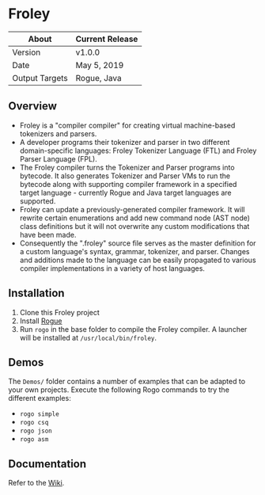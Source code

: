 # Froley

About          | Current Release
---------------|-----------------------
Version        | v1.0.0
Date           | May 5, 2019
Output Targets | Rogue, Java

## Overview

* Froley is a "compiler compiler" for creating virtual machine-based tokenizers and parsers.
* A developer programs their tokenizer and parser in two different domain-specific languages: Froley Tokenizer Language (FTL) and Froley Parser Language (FPL).
* The Froley compiler turns the Tokenizer and Parser programs into bytecode. It also generates Tokenizer and Parser VMs to run the bytecode along with supporting compiler framework in a specified target language - currently Rogue and Java target languages are supported.
* Froley can update a previously-generated compiler framework. It will rewrite certain enumerations and add new command node (AST node) class definitions but it will not overwrite any custom modifications that have been made.
* Consequently the ".froley" source file serves as the master definition for a custom language's syntax, grammar, tokenizer, and parser. Changes and additions made to the language can be easily propagated to various compiler implementations in a variety of host languages.

## Installation
1. Clone this Froley project
2. Install [Rogue](https://github.com/AbePralle/Rogue)
3. Run `rogo` in the base folder to compile the Froley compiler. A launcher will be installed at `/usr/local/bin/froley`.

## Demos
The `Demos/` folder contains a number of examples that can be adapted to your own projects. Execute the following Rogo commands to try the different examples:

* `rogo simple`
* `rogo csq`
* `rogo json`
* `rogo asm`

## Documentation
Refer to the [Wiki](https://github.com/AbePralle/Froley/wiki).

